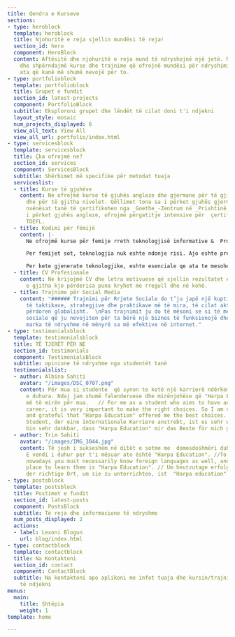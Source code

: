 ```yaml
---
title: Qendra e Kurseve
sections:
- type: heroblock
  template: heroblock
  title: Njohuritë e reja sjellin mundësi të reja!
  section_id: hero
  component: HeroBlock
  content: Aftësitë dhe njohuritë e reja mund të ndryshojnë një jetë. Ne krijojmë
    dhe shpërndajmë kurse dhe trajnime që ofrojnë mundësi për ndryshimin e jetës për
    ata që kanë më shumë nevojë për to.
- type: portfolioblock
  template: portfolioblock
  title: Grupet e fundit
  section_id: latest-projects
  component: PortfolioBlock
  subtitle: Eksploroni grupet dhe lëndët të cilat doni t'i ndjekni
  layout_style: mosaic
  num_projects_displayed: 6
  view_all_text: View All
  view_all_url: portfolio/index.html
- type: servicesblock
  template: servicesblock
  title: Çka ofrojmë ne?
  section_id: services
  component: ServicesBlock
  subtitle: Shërbimet më specifike për metodat tuaja
  serviceslist:
  - title: Kurse të gjuhëve
    content: Ne ofrojmë kurse të gjuhës angleze dhe gjermane për të gjitha moshat
      dhe për të gjitha nivelet. Qëllimet tona sa i përket gjuhës gjermane janë që
      nxënësat tanë të çertifikohen nga _Goethe_-Zentrum në _Prishtinë,_ ndërsa sa
      i përket gjuhës angleze, ofrojmë përgatitje intensive për  çertifikim në testin
      TOEFL.
  - title: Kodimi për fëmijë
    content: |-
      Ne ofrojmë kurse për femije rreth teknologjisë informative &  Programim per femije.

      Per femijet sot, teknologjia nuk eshte ndonje risi. Ajo eshte prezente ne cdo sfere te jetes se tyre, prandaj perdorimi nuk eshte sfide por eshte nje aftesi qe per ta eshte shume e natyrshme.

      Per kete gjenerate teknologjike, eshte esenciale qe ata te mesohen se si funksionon teknologjia nga brendesia dhe te mesohen qe te kontrollojne ate.
  - title: CV Profesionale
    content: Ne krijojmë CV dhe letra motivuese që sjellin rezultatet e pritshme,
      e gjitha kjo përderisa puna kryhet me rregull dhe në kohë.
  - title: Trajnime për Social Media
    content: "###### Trajnimi për Rrjete Sociale do t’ju japë një kuptim profesional
      të taktikave, strategjive dhe praktikave më të mira, të cilat aktualisht po
      përdoren globalisht.  \nPas trajnimit ju do të mësoni se si të menaxhoni rrjetet
      sociale që ju nevojiten për ta bërë një biznes të funksionojë dhe të promovoni
      marka të ndryshme në mënyrë sa më efektive në internet."
- type: testimonialsblock
  template: testimonialsblock
  title: TË TJERËT PËR NE
  section_id: testimonials
  component: TestimonialsBlock
  subtitle: opinione të ndryshme nga studentët tanë
  testimonialslist:
  - author: Albina Sahiti
    avatar: "/images/DSC_0707.png"
    content: Për mua si studente  që synon te ketë një karrierë ndërkombëtare, ka shumë rëndësi që të bëj zgjedhjet
      e duhura. Ndaj jam shumë falenderuese dhe mirënjohëse që "Harpa Education" më ofroi
      më të mirën për mua.   // For me as a student who aims to have an international
      career, it is very important to make the right choices. So I am very  thankful
      and grateful that "Harpa Education" offered me the best choices. //  Für mich als
      Student, der eine internationale Karriere anstrebt, ist es sehr wichtig, die richtigen Entscheidungen zu treffen. Ich
      bin sehr dankbar, dass "Harpa Education" mir das Beste für mich geboten hat.
  - author: Trim Sahiti
    avatar: "/images/IMG_3044.jpg"
    content: Të jesh i sukseshëm në ditët e sotme me  domosdoshmëri duhet të njohësh edhe gjuhë të huaja. 
      E vendi i duhur per t'i mësuar ato është "Harpa Education". //To be successful
      nowadays you must necessarily know foreign languages as well, and the right
      place to learn them is "Harpa Education". // Um heutzutage erfolgreich zu sein, müssen Sie auch Fremdsprachen beherrschen. Und
      der richtige Ort, um sie zu unterrichten, ist  "Harpa education".
- type: postsblock
  template: postsblock
  title: Postimet e fundit
  section_id: latest-posts
  component: PostsBlock
  subtitle: Të reja dhe informacione të ndryshme
  num_posts_displayed: 2
  actions:
  - label: Lexoni Blogun
    url: blog/index.html
- type: contactblock
  template: contactblock
  title: Na Kontaktoni
  section_id: contact
  component: ContactBlock
  subtitle: Na kontaktoni apo aplikoni me infot tuaja dhe kursin/trajnimin  që doni
    të ndjekni
menus:
  main:
    title: Shtëpia
    weight: 1
template: home

---
```

